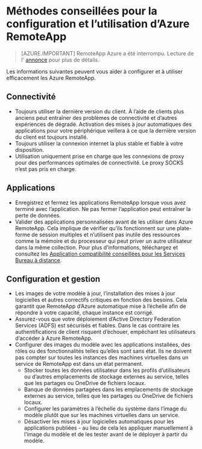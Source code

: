 <properties
    pageTitle="Méthodes conseillées RemoteApp Azure | Microsoft Azure"
    description="Méthodes conseillées pour la configuration et l’utilisation d’Azure RemoteApp."
    services="remoteapp"
    documentationCenter=""
    authors="lizap"
    manager="mbaldwin" />

<tags
    ms.service="remoteapp"
    ms.workload="compute"
    ms.tgt_pltfrm="na"
    ms.devlang="na"
    ms.topic="article"
    ms.date="08/15/2016"
    ms.author="elizapo" />

# <a name="best-practices-for-configuring-and-using-azure-remoteapp"></a>Méthodes conseillées pour la configuration et l’utilisation d’Azure RemoteApp

> [AZURE.IMPORTANT]
> RemoteApp Azure a été interrompu. Lecture de l' [annonce](https://go.microsoft.com/fwlink/?linkid=821148) pour plus de détails.

Les informations suivantes peuvent vous aider à configurer et à utiliser efficacement les Azure RemoteApp.

## <a name="connectivity"></a>Connectivité


- Toujours utiliser la dernière version du client. À l’aide de clients plus anciens peut entraîner des problèmes de connectivité et d’autres expériences de dégradé. Activation des mises à jour automatiques des applications pour votre périphérique veillera à ce que la dernière version du client est toujours installé.
- Toujours utiliser la connexion internet la plus stable et fiable à votre disposition.  
- Utilisation uniquement prise en charge que les connexions de proxy pour des performances optimales de connectivité.  Le proxy SOCKS n’est pas pris en charge.

## <a name="applications"></a>Applications


- Enregistrez et fermez les applications RemoteApp lorsque vous avez terminé avec l’application. Ne pas fermer l’application peut entraîner la perte de données.
- Valider des applications personnalisées avant de les utiliser dans Azure RemoteApp. Cela implique de vérifier qu’ils fonctionnent sur une plate-forme de session multiples et n’utilisent pas inutile des ressources comme la mémoire et du processeur qui peut priver un autre utilisateur dans la même collection. Pour plus d’informations, téléchargez et consultez les [Application compatibilité conseillées pour les Services Bureau à distance](http://www.dabcc.com/resources/Application%20Compatibility%20Best%20Practices%20for%20Remote%20Desktop%20Services.pdf).

## <a name="configuration-and-management"></a>Configuration et gestion


- Les images de votre modèle à jour, l’installation des mises à jour logicielles et autres correctifs critiques en fonction des besoins. Cela garantit que RemoteApp d’Azure automatique mise à l’échelle afin de répondre à votre capacité, chaque instance est corrigé.  
- Assurez-vous que votre déploiement d’Active Directory Federation Services (ADFS) est sécurisés et fiables. Dans le cas contraire les authentifications de client risquent d’échouer, empêchant les utilisateurs d’accéder à Azure RemoteApp.
- Configurer des images du modèle avec les applications installées, des rôles ou des fonctionnalités telles qu’elles sont sans état. Ils ne doivent pas compter sur toutes les instances des machines virtuelles dans un service de RemoteApp est dans un état permanent.
    - Stocker toutes les données utilisateur dans les profils d’utilisateurs ou d’autres emplacements de stockage externes au service, telles que les partages ou OneDrive de fichiers locaux.
    - Banque de données partagées dans les emplacements de stockage externes au service, telles que les partages ou OneDrive de fichiers locaux.
    - Configurer les paramètres à l’échelle du système dans l’image du modèle plutôt que sur les machines virtuelles dans un service.
    - Désactiver les mises à jour logicielles automatiques pour les applications publiées - au lieu de cela les appliquer manuellement à l’image du modèle et de les tester avant de le déployer à partir du modèle.
